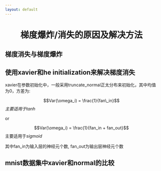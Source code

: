 ```yaml
---
layout: default
---
```


# <center> 梯度爆炸/消失的原因及解决方法 </center>

## 梯度消失与梯度爆炸

## 使用xavier和he initialization来解决梯度消失

xavier在参数初始化中，一般采用truncate_normal正太分布来初始化，其中均值为0，方差为:

$$Var(\omega_i) = \frac{1}{fan\_in}$$ *主要适用于tanh*

or

$$Var(\omega_i) = \frac{1}{fan_in + fan_out}$$ 主要适用于*sigmoid*

其中fan_in为输入层的神经元个数, fan_out为输出层神经元个数




## mnist数据集中xavier和normal的比较
